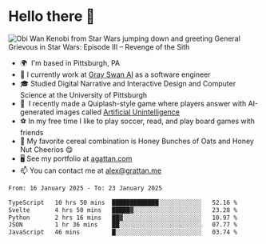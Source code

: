 <!--
**GameDog9988/GameDog9988** is a ✨ _special_ ✨ repository because its `README.md` (this file) appears on your GitHub profile.

Here are some ideas to get you started:

- 🔭 I’m currently working on ...
- 🌱 I’m currently learning ...
- 👯 I’m looking to collaborate on ...
- 🤔 I’m looking for help with ...
- 💬 Ask me about ...
- 📫 How to reach me: ...
- 😄 Pronouns: ...
- ⚡ Fun fact: ...
-->



Hello there 👋
==================================

![Obi Wan Kenobi from Star Wars jumping down and greeting General Grievous in Star Wars: Episode III – Revenge of the Sith](https://github.com/agrattan0820/agrattan0820/assets/51346343/689e56eb-29be-46a5-a079-28ea727b5f7e)


- 🌍  I'm based in Pittsburgh, PA
- 🦢  I currently work at [Gray Swan AI](https://www.grayswan.ai) as a software engineer
- 🎓  Studied Digital Narrative and Interactive Design and Computer Science at the University of Pittsburgh
- 👾  I recently made a Quiplash-style game where players answer with AI-generated images called [Artificial Unintelligence](https://github.com/agrattan0820/artificial-unintelligence)
- ⚽  In my free time I like to play soccer, read, and play board games with friends
- 🥣  My favorite cereal combination is Honey Bunches of Oats and Honey Nut Cheerios 😋
- 🖥️  See my portfolio at [agattan.com](http://agrattan.com/)
- 📫  You can contact me at [alex@grattan.me](mailto:alex@grattan.me)

<!--START_SECTION:waka-->

```txt
From: 16 January 2025 - To: 23 January 2025

TypeScript   10 hrs 50 mins  █████████████░░░░░░░░░░░░   52.16 %
Svelte       4 hrs 50 mins   █████▓░░░░░░░░░░░░░░░░░░░   23.28 %
Python       2 hrs 16 mins   ██▓░░░░░░░░░░░░░░░░░░░░░░   10.97 %
JSON         1 hr 36 mins    ██░░░░░░░░░░░░░░░░░░░░░░░   07.77 %
JavaScript   46 mins         █░░░░░░░░░░░░░░░░░░░░░░░░   03.74 %
```

<!--END_SECTION:waka-->
